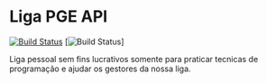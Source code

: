 # Liga PGE API

[![Build Status](https://travis-ci.org/rafaelmbcosta/liga_pge_api.svg?branch=master)](https://travis-ci.org/rafaelmbcosta/liga_pge_api)
[![Build Status](https://github.com/rafaelmbcosta/liga_pge_api/actions/workflows/master/badge.svg)]

Liga pessoal sem fins lucrativos somente para praticar tecnicas de programação e ajudar os gestores da nossa liga.
